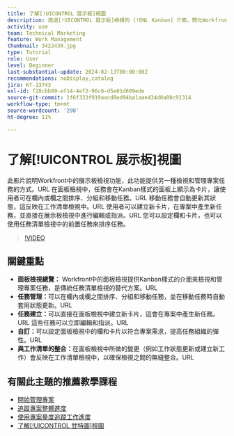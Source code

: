 ```yaml
---
title: 了解[!UICONTROL 展示板]視圖
description: 透過[!UICONTROL 展示板]檢視的 [!DNL Kanban] 介面，簡化Workfront中的工作管理，提供工作排序、建立、自訂，以及與工作清單檢視的順暢整合，以提升專案組織效率。
activity: use
team: Technical Marketing
feature: Work Management
thumbnail: 3422430.jpg
type: Tutorial
role: User
level: Beginner
last-substantial-update: 2024-02-13T00:00:00Z
recommendations: noDisplay,catalog
jira: KT-13743
exl-id: f28cbb99-ef14-4ef2-96c8-d5e01d609ede
source-git-commit: 1f6f333f919aacd8ed94ba1aae434d8a80c91314
workflow-type: tm+mt
source-wordcount: '298'
ht-degree: 11%

---
```


# 了解[!UICONTROL 展示板]視圖

此影片說明Workfront中的展示板檢視功能，此功能提供另一種檢視和管理專案任務的方式。&#x200B;URL 在面板檢視中，任務會在Kanban樣式的面板上顯示為卡片，讓使用者可在欄內或欄之間排序、分組和移動任務。&#x200B;URL 移動任務會自動更新其狀態，這反映在工作清單檢視中。&#x200B;URL 使用者可以建立新卡片，在專案中產生新任務，並直接在展示板檢視中進行編輯或指派。&#x200B;URL 您可以設定欄和卡片，也可以使用任務清單檢視中的前置任務來排序任務。

>[!VIDEO](https://video.tv.adobe.com/v/3423275/?quality=12&learn=on&enablevpops&captions=chi_hant)

## 關鍵重點

* **面板檢視總覽：** Workfront中的面板檢視提供Kanban樣式的介面來檢視和管理專案任務，是傳統任務清單檢視的替代方案。&#x200B;URL
* **任務管理：**&#x200B;可以在欄內或欄之間排序、分組和移動任務，並在移動任務時自動套用狀態更新。&#x200B;URL
* **任務建立：**&#x200B;可以直接在面板檢視中建立新卡片，這會在專案中產生新任務。&#x200B;URL 這些任務可以立即編輯和指派。&#x200B;URL
* **自訂：**&#x200B;可以設定面板檢視中的欄和卡片以符合專案需求，提高任務組織的彈性。&#x200B;URL
* **與工作清單的整合：**&#x200B;在面板檢視中所做的變更（例如工作狀態更新或建立新工作）會反映在工作清單檢視中，以確保檢視之間的無縫整合。&#x200B;URL


## 有關此主題的推薦教學課程

* [開始管理專案](/help/manage-work/projects/getting-started-manage-a-project.md)
* [追蹤專案整體進度](/help/manage-work/projects/track-overall-project-progress.md)
* [使用專案量度追蹤工作進度](/help/manage-work/projects/track-work-progress-with-project-metrics.md)
* [了解[!UICONTROL 甘特圖]視圖](/help/manage-work/projects/understand-the-gantt-view.md)
